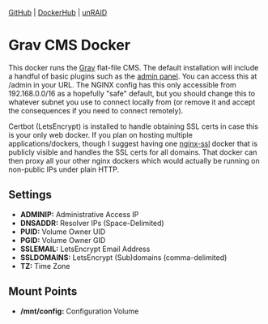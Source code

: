 [GitHub](https://github.com/nephatrine/docker-gravcms) |
[DockerHub](https://hub.docker.com/r/nephatrine/gravcms/) |
[unRAID](https://github.com/nephatrine/unraid-docker-templates)

# Grav CMS Docker

This docker runs the [Grav](https://getgrav.org/) flat-file CMS. The default installation will
include a handful of basic plugins such as the
[admin panel](https://github.com/getgrav/grav-plugin-admin/blob/develop/README.md). You can access
this at /admin in your URL. The NGINX config has this only accessible from 192.168.0.0/16 as a
hopefully "safe" default, but you should change this to whatever subnet you use to connect locally
from (or remove it and accept the consequences if you need to connect remotely).

Certbot (LetsEncrypt) is installed to handle obtaining SSL certs in case this is your only web
docker. If you plan on hosting multiple applications/dockers, though I suggest having one
[nginx-ssl](https://hub.docker.com/r/nephatrine/nginx-ssl/) docker that is publicly visible and
handles the SSL certs for all domains. That docker can then proxy all your other nginx dockers
which would actually be running on non-public IPs under plain HTTP.

## Settings

- **ADMINIP:** Administrative Access IP
- **DNSADDR:** Resolver IPs (Space-Delimited)
- **PUID:** Volume Owner UID
- **PGID:** Volume Owner GID
- **SSLEMAIL:** LetsEncrypt Email Address
- **SSLDOMAINS:** LetsEncrypt (Sub)domains (comma-delimited)
- **TZ:** Time Zone

## Mount Points

- **/mnt/config:** Configuration Volume